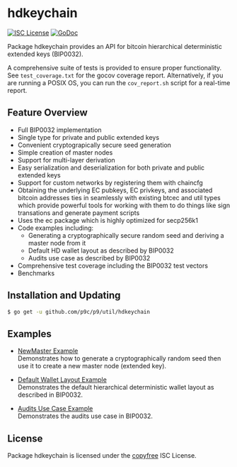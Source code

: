 # hdkeychain

[![ISC License](http://img.shields.io/badge/license-ISC-blue.svg)](http://copyfree.org)
[![GoDoc](http://img.shields.io/badge/godoc-reference-blue.svg)](http://godoc.org/github.com/p9c/p9/util/hdkeychain)

Package hdkeychain provides an API for bitcoin hierarchical deterministic
extended keys (BIP0032).

A comprehensive suite of tests is provided to ensure proper functionality.
See `test_coverage.txt` for the gocov coverage report. Alternatively, if you are
running a POSIX OS, you can run the `cov_report.sh` script for a real-time
report.

## Feature Overview

- Full BIP0032 implementation
- Single type for private and public extended keys
- Convenient cryptograpically secure seed generation
- Simple creation of master nodes
- Support for multi-layer derivation
- Easy serialization and deserialization for both private and public extended
  keys
- Support for custom networks by registering them with chaincfg
- Obtaining the underlying EC pubkeys, EC privkeys, and associated bitcoin
  addresses ties in seamlessly with existing btcec and util types which provide
  powerful tools for working with them to do things like sign transations and
  generate payment scripts
- Uses the ec package which is highly optimized for secp256k1
- Code examples including:
    - Generating a cryptographically secure random seed and deriving a master
      node from it
    - Default HD wallet layout as described by BIP0032
    - Audits use case as described by BIP0032
- Comprehensive test coverage including the BIP0032 test vectors
- Benchmarks

## Installation and Updating

```bash
$ go get -u github.com/p9c/p9/util/hdkeychain
```

## Examples

- [NewMaster Example](http://godoc.org/github.com/p9c/p9/util/hdkeychain#example-NewMaster)  
  Demonstrates how to generate a cryptographically random seed then use it to
  create a new master node (extended key).

- [Default Wallet Layout Example](http://godoc.org/github.com/p9c/p9/util/hdkeychain#example-package--DefaultWalletLayout)  
  Demonstrates the default hierarchical deterministic wallet layout as described
  in BIP0032.

- [Audits Use Case Example](http://godoc.org/github.com/p9c/p9/util/hdkeychain#example-package--Audits)  
  Demonstrates the audits use case in BIP0032.

## License

Package hdkeychain is licensed under the [copyfree](http://copyfree.org) ISC
License.
